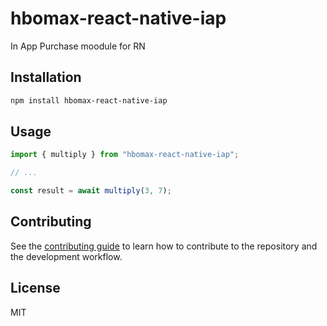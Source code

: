 # hbomax-react-native-iap

In App Purchase moodule for RN

## Installation

```sh
npm install hbomax-react-native-iap
```

## Usage

```js
import { multiply } from "hbomax-react-native-iap";

// ...

const result = await multiply(3, 7);
```

## Contributing

See the [contributing guide](CONTRIBUTING.md) to learn how to contribute to the repository and the development workflow.

## License

MIT
